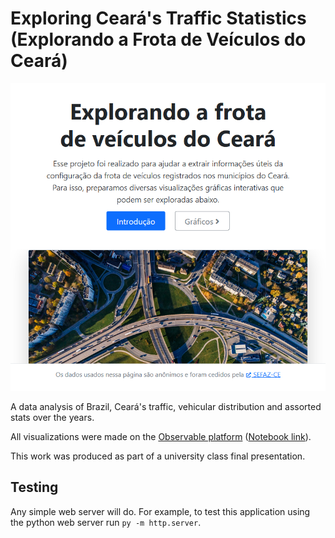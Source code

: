 # Exploring Ceará's Traffic Statistics (Explorando a Frota de Veículos do Ceará)

![Screenshot of the Webpage](./assets/img/screen.png)

A data analysis of Brazil, Ceará's traffic, vehicular distribution and assorted stats over the years.

All visualizations were made on the [Observable platform](https://observablehq.com/) ([Notebook link](https://observablehq.com/d/4ce211ed96a728ca)).

This work was produced as part of a university class final presentation.

## Testing

Any simple web server will do. For example, to test this application using the python web server run ``py -m http.server``.
